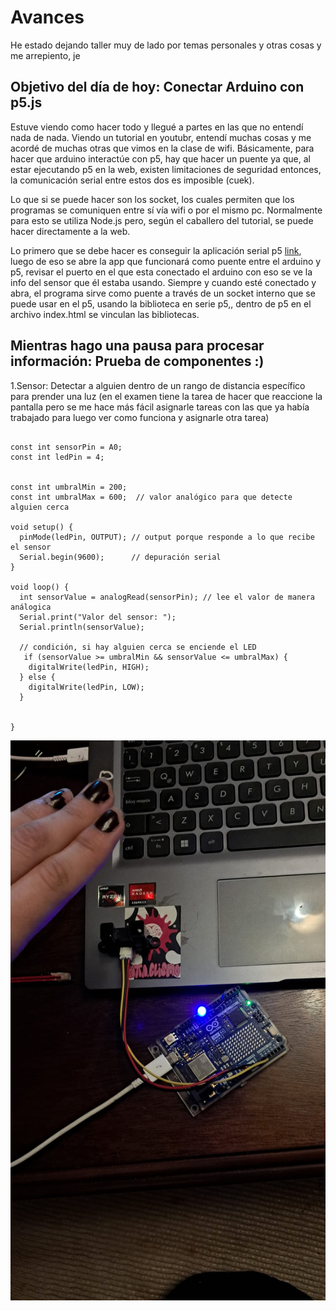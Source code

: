 # Avances 

He estado dejando taller muy de lado por temas personales y otras cosas y me arrepiento, je

## Objetivo del día de hoy: Conectar Arduino con p5.js

Estuve viendo como hacer todo y llegué a partes en las que no entendí nada de nada. 
Viendo un tutorial en youtubr, entendí muchas cosas y me acordé de muchas otras que vimos en la clase de wifi. 
Básicamente, para hacer que arduino interactúe con p5, hay que hacer un puente ya que, al estar ejecutando p5 en la web, existen limitaciones de seguridad entonces, la comunicación serial entre estos dos es imposible (cuek). 

Lo que si se puede hacer son los socket, los cuales permiten que los programas se comuniquen entre sí vía wifi o por el mismo pc. Normalmente para esto se utiliza Node.js pero, según el caballero del tutorial, se puede hacer directamente a la web.

Lo primero que se debe hacer es conseguir la aplicación serial p5 [link](https://github.com/p5-serial/p5.serialcontrol/releases/tag/0.1.2), luego de eso se abre la app que funcionará como puente entre el arduino y p5, revisar el puerto en el que esta conectado el arduino con eso se ve la info del sensor que él estaba usando. Siempre y cuando esté conectado y abra, el programa sirve como puente a través de un socket interno que se puede usar en el p5, usando la biblioteca en serie p5,, dentro de p5 en el archivo index.html se vinculan las bibliotecas.

## Mientras hago una pausa para procesar información: Prueba de componentes :)

1.Sensor: Detectar a alguien dentro de un rango de distancia específico para prender una luz (en el examen tiene la tarea de hacer que reaccione la pantalla pero se me hace más fácil asignarle tareas con las que ya había trabajado para luego ver como funciona y asignarle otra tarea) 

```

const int sensorPin = A0; 
const int ledPin = 4;     


const int umbralMin = 200;
const int umbralMax = 600;  // valor analógico para que detecte alguien cerca

void setup() {
  pinMode(ledPin, OUTPUT); // output porque responde a lo que recibe el sensor
  Serial.begin(9600);      // depuración serial
}

void loop() {
  int sensorValue = analogRead(sensorPin); // lee el valor de manera análogica
  Serial.print("Valor del sensor: ");
  Serial.println(sensorValue);            

  // condición, si hay alguien cerca se enciende el LED
   if (sensorValue >= umbralMin && sensorValue <= umbralMax) {
    digitalWrite(ledPin, HIGH);   
  } else { 
    digitalWrite(ledPin, LOW);    
  }


}

```

![foto](prueba.jpg)



